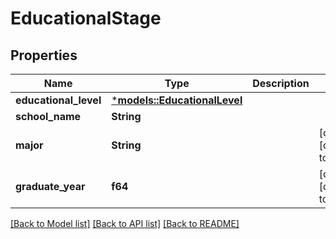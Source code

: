 # EducationalStage

## Properties
Name | Type | Description | Notes
------------ | ------------- | ------------- | -------------
**educational_level** | [***models::EducationalLevel**](EducationalLevel.md) |  | 
**school_name** | **String** |  | 
**major** | **String** |  | [optional] [default to None]
**graduate_year** | **f64** |  | [optional] [default to None]

[[Back to Model list]](../README.md#documentation-for-models) [[Back to API list]](../README.md#documentation-for-api-endpoints) [[Back to README]](../README.md)


